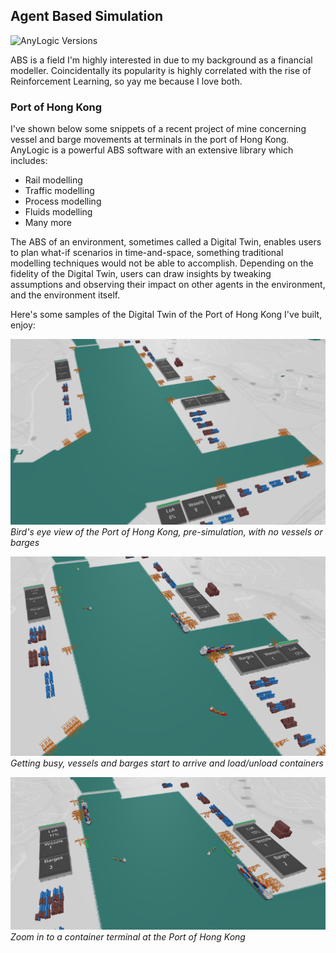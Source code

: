 ## Agent Based Simulation 

![AnyLogic Versions](https://img.shields.io/badge/AnyLogicProfessional-8.5.2+-blue.svg)

ABS is a field I'm highly interested in due to my background as a financial modeller. Coincidentally its popularity is highly correlated with the rise of Reinforcement Learning, so yay me because I love both. 

### Port of Hong Kong 

I've shown below some snippets of a recent project of mine concerning vessel and barge movements at terminals in the port of Hong Kong. 
AnyLogic is a powerful ABS software with an extensive library which includes: 
- Rail modelling 
- Traffic modelling 
- Process modelling 
- Fluids modelling 
- Many more

The ABS of an environment, sometimes called a Digital Twin, enables users to plan what-if scenarios in time-and-space, something traditional modelling techniques would not be able to accomplish. Depending on the fidelity of the Digital Twin, users can draw insights by tweaking assumptions and observing their impact on other agents in the environment, and the environment itself. 

Here's some samples of the Digital Twin of the Port of Hong Kong I've built, enjoy: 

![HK3](https://github.com/NickCKH/Projects/blob/master/AnyLogic%20Agent%20Based%20Simulation/Sample%20pictures/HK%20overview.PNG)
*Bird's eye view of the Port of Hong Kong, pre-simulation, with no vessels or barges*


![HK1](https://github.com/NickCKH/Projects/blob/master/AnyLogic%20Agent%20Based%20Simulation/Sample%20pictures/HK%201.PNG)
*Getting busy, vessels and barges start to arrive and load/unload containers*

![HK2](https://github.com/NickCKH/Projects/blob/master/AnyLogic%20Agent%20Based%20Simulation/Sample%20pictures/HK%202.PNG)
*Zoom in to a container terminal at the Port of Hong Kong*

